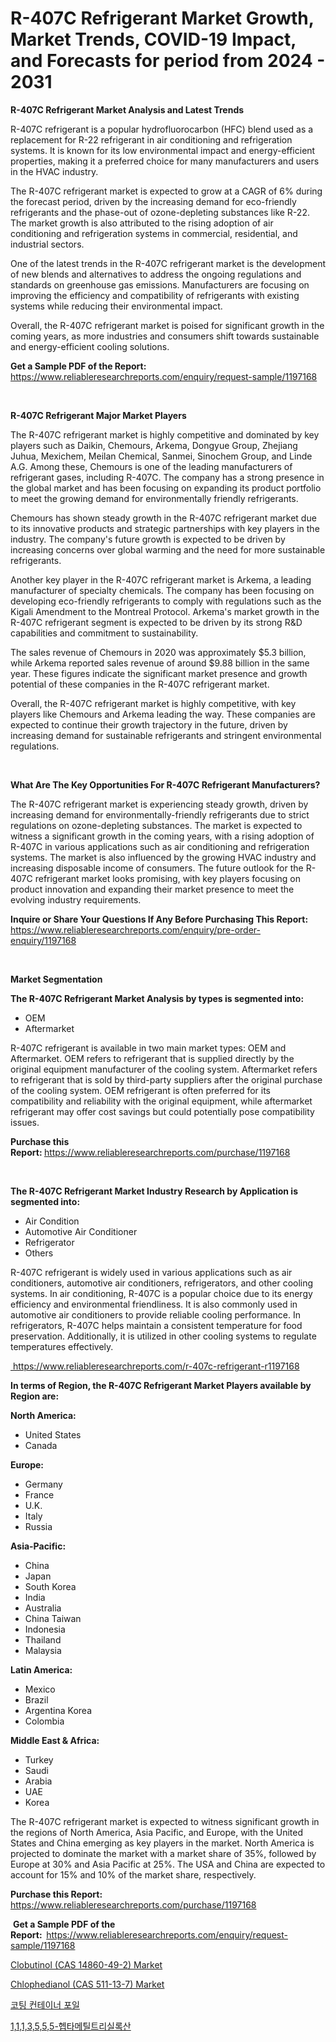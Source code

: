 <p><h1>R-407C Refrigerant Market Growth, Market Trends, COVID-19 Impact, and Forecasts for period from 2024 - 2031</h1></p><p><strong>R-407C Refrigerant Market Analysis and Latest Trends</strong></p>
<p><p>R-407C refrigerant is a popular hydrofluorocarbon (HFC) blend used as a replacement for R-22 refrigerant in air conditioning and refrigeration systems. It is known for its low environmental impact and energy-efficient properties, making it a preferred choice for many manufacturers and users in the HVAC industry.</p><p>The R-407C refrigerant market is expected to grow at a CAGR of 6% during the forecast period, driven by the increasing demand for eco-friendly refrigerants and the phase-out of ozone-depleting substances like R-22. The market growth is also attributed to the rising adoption of air conditioning and refrigeration systems in commercial, residential, and industrial sectors.</p><p>One of the latest trends in the R-407C refrigerant market is the development of new blends and alternatives to address the ongoing regulations and standards on greenhouse gas emissions. Manufacturers are focusing on improving the efficiency and compatibility of refrigerants with existing systems while reducing their environmental impact.</p><p>Overall, the R-407C refrigerant market is poised for significant growth in the coming years, as more industries and consumers shift towards sustainable and energy-efficient cooling solutions.</p></p>
<p><strong>Get a Sample PDF of the Report:&nbsp;</strong> <a href="https://www.reliableresearchreports.com/enquiry/request-sample/1197168">https://www.reliableresearchreports.com/enquiry/request-sample/1197168</a></p>
<p>&nbsp;</p>
<p><strong>R-407C Refrigerant Major Market Players</strong></p>
<p><p>The R-407C refrigerant market is highly competitive and dominated by key players such as Daikin, Chemours, Arkema, Dongyue Group, Zhejiang Juhua, Mexichem, Meilan Chemical, Sanmei, Sinochem Group, and Linde A.G. Among these, Chemours is one of the leading manufacturers of refrigerant gases, including R-407C. The company has a strong presence in the global market and has been focusing on expanding its product portfolio to meet the growing demand for environmentally friendly refrigerants.</p><p>Chemours has shown steady growth in the R-407C refrigerant market due to its innovative products and strategic partnerships with key players in the industry. The company's future growth is expected to be driven by increasing concerns over global warming and the need for more sustainable refrigerants.</p><p>Another key player in the R-407C refrigerant market is Arkema, a leading manufacturer of specialty chemicals. The company has been focusing on developing eco-friendly refrigerants to comply with regulations such as the Kigali Amendment to the Montreal Protocol. Arkema's market growth in the R-407C refrigerant segment is expected to be driven by its strong R&D capabilities and commitment to sustainability.</p><p>The sales revenue of Chemours in 2020 was approximately $5.3 billion, while Arkema reported sales revenue of around $9.88 billion in the same year. These figures indicate the significant market presence and growth potential of these companies in the R-407C refrigerant market.</p><p>Overall, the R-407C refrigerant market is highly competitive, with key players like Chemours and Arkema leading the way. These companies are expected to continue their growth trajectory in the future, driven by increasing demand for sustainable refrigerants and stringent environmental regulations.</p></p>
<p>&nbsp;</p>
<p><strong>What Are The Key Opportunities For R-407C Refrigerant Manufacturers?</strong></p>
<p><p>The R-407C refrigerant market is experiencing steady growth, driven by increasing demand for environmentally-friendly refrigerants due to strict regulations on ozone-depleting substances. The market is expected to witness a significant growth in the coming years, with a rising adoption of R-407C in various applications such as air conditioning and refrigeration systems. The market is also influenced by the growing HVAC industry and increasing disposable income of consumers. The future outlook for the R-407C refrigerant market looks promising, with key players focusing on product innovation and expanding their market presence to meet the evolving industry requirements.</p></p>
<p><strong>Inquire or Share Your Questions If Any Before Purchasing This Report:</strong> <a href="https://www.reliableresearchreports.com/enquiry/pre-order-enquiry/1197168">https://www.reliableresearchreports.com/enquiry/pre-order-enquiry/1197168</a></p>
<p>&nbsp;</p>
<p><strong>Market Segmentation</strong></p>
<p><strong>The R-407C Refrigerant Market Analysis by types is segmented into:</strong></p>
<p><ul><li>OEM</li><li>Aftermarket</li></ul></p>
<p><p>R-407C refrigerant is available in two main market types: OEM and Aftermarket. OEM refers to refrigerant that is supplied directly by the original equipment manufacturer of the cooling system. Aftermarket refers to refrigerant that is sold by third-party suppliers after the original purchase of the cooling system. OEM refrigerant is often preferred for its compatibility and reliability with the original equipment, while aftermarket refrigerant may offer cost savings but could potentially pose compatibility issues.</p></p>
<p><strong>Purchase this Report:&nbsp;</strong><a href="https://www.reliableresearchreports.com/purchase/1197168">https://www.reliableresearchreports.com/purchase/1197168</a></p>
<p>&nbsp;</p>
<p><strong>The R-407C Refrigerant Market Industry Research by Application is segmented into:</strong></p>
<p><ul><li>Air Condition</li><li>Automotive Air Conditioner</li><li>Refrigerator</li><li>Others</li></ul></p>
<p><p>R-407C refrigerant is widely used in various applications such as air conditioners, automotive air conditioners, refrigerators, and other cooling systems. In air conditioning, R-407C is a popular choice due to its energy efficiency and environmental friendliness. It is also commonly used in automotive air conditioners to provide reliable cooling performance. In refrigerators, R-407C helps maintain a consistent temperature for food preservation. Additionally, it is utilized in other cooling systems to regulate temperatures effectively.</p></p>
<p><a href="https://www.reliableresearchreports.com/r-407c-refrigerant-r1197168">&nbsp;https://www.reliableresearchreports.com/r-407c-refrigerant-r1197168</a></p>
<p><strong>In terms of Region, the R-407C Refrigerant Market Players available by Region are:</strong></p>
<p>
    <p> <strong> North America: </strong>
        <ul>
            <li>United States</li>
            <li>Canada</li>
        </ul>
        </p> 
    <p> <strong> Europe: </strong>
        <ul>
            <li>Germany</li>
            <li>France</li>
            <li>U.K.</li>
            <li>Italy</li>
            <li>Russia</li>
        </ul>
        </p> 
    <p> <strong> Asia-Pacific: </strong>
        <ul>
            <li>China</li>
            <li>Japan</li>
            <li>South Korea</li>
            <li>India</li>
            <li>Australia</li>
            <li>China Taiwan</li>
            <li>Indonesia</li>
            <li>Thailand</li>
            <li>Malaysia</li>
        </ul>
        </p> 
    <p> <strong> Latin America: </strong>
        <ul>
            <li>Mexico</li>
            <li>Brazil</li>
            <li>Argentina Korea</li>
            <li>Colombia</li>
        </ul>
        </p> 
    <p> <strong> Middle East & Africa: </strong>
        <ul>
            <li>Turkey</li>
            <li>Saudi</li>
            <li>Arabia</li>
            <li>UAE</li>
            <li>Korea</li>
        </ul>
    </p>
    </p>
<p><p>The R-407C refrigerant market is expected to witness significant growth in the regions of North America, Asia Pacific, and Europe, with the United States and China emerging as key players in the market. North America is projected to dominate the market with a market share of 35%, followed by Europe at 30% and Asia Pacific at 25%. The USA and China are expected to account for 15% and 10% of the market share, respectively.</p></p>
<p><strong>Purchase this Report: </strong><a href="https://www.reliableresearchreports.com/purchase/1197168">https://www.reliableresearchreports.com/purchase/1197168</a></p>
<p>&nbsp;<strong>Get a Sample PDF of the Report:&nbsp;&nbsp;</strong><a href="https://www.reliableresearchreports.com/enquiry/request-sample/1197168">https://www.reliableresearchreports.com/enquiry/request-sample/1197168</a></p>
<p><strong></strong></p>
<p><p><a href="https://github.com/bznecsdb5/Market-Research-Report-List-1/blob/main/clobutinol-cas-14860-49-2-market.md">Clobutinol (CAS 14860-49-2) Market</a></p><p><a href="https://github.com/maesanjaya8/Market-Research-Report-List-1/blob/main/chlophedianol-cas-511-13-7-market.md">Chlophedianol (CAS 511-13-7) Market</a></p><p><a href="https://github.com/Gregost89076vddcv/Market-Research-Report-List-1/blob/main/5772165143933.md">코팅 컨테이너 포일</a></p><p><a href="https://github.com/dollarearner151/Market-Research-Report-List-1/blob/main/1073214143934.md">1,1,1,3,5,5,5-헵타메틸트리실록산</a></p></p>